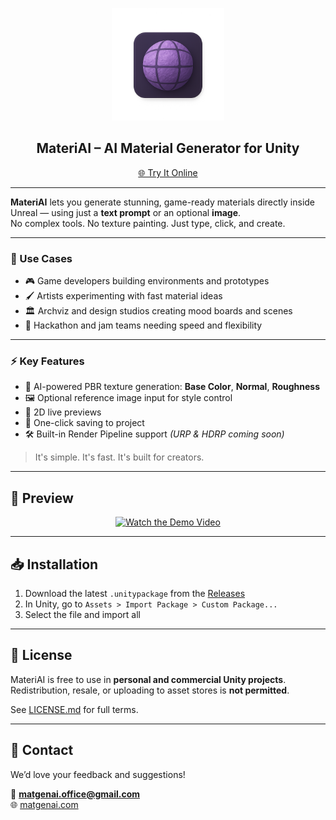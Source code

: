 <p align="center">
  <img src=".github/assets/icon.png" width="180" alt="MateriAI Logo"/>
</p>

<h2 align="center">MateriAI – AI Material Generator for Unity</h2>

<p align="center">
  <a href="https://matgenai.com/">🌐 Try It Online</a>
</p>

---

**MateriAI** lets you generate stunning, game-ready materials directly inside Unreal — using just a **text prompt** or an optional **image**.  
No complex tools. No texture painting. Just type, click, and create.

---

### 🎯 Use Cases
- 🎮 Game developers building environments and prototypes
- 🖌️ Artists experimenting with fast material ideas
- 🏛️ Archviz and design studios creating mood boards and scenes
- 🧪 Hackathon and jam teams needing speed and flexibility

---

### ⚡ Key Features
- 🧠 AI-powered PBR texture generation: **Base Color**, **Normal**, **Roughness**
- 🖼️ Optional reference image input for style control
- 🧱 2D live previews
- 💾 One-click saving to project
- 🛠️ Built-in Render Pipeline support *(URP & HDRP coming soon)*

> It's simple. It's fast. It's built for creators.

---

## 📸 Preview

<p align="center">
  <a href="https://youtu.be/II3bCp5TlnQ" target="_blank">
    <img src="https://img.youtube.com/vi/II3bCp5TlnQ/maxresdefault.jpg" width="720" alt="Watch the Demo Video"/>
  </a>
</p>

---

## 📥 Installation

1. Download the latest `.unitypackage` from the [Releases](https://github.com/Olivera2708/MateriAIUnity/releases)
2. In Unity, go to `Assets > Import Package > Custom Package...`
3. Select the file and import all

---

## 📄 License

MateriAI is free to use in **personal and commercial Unity projects**.  
Redistribution, resale, or uploading to asset stores is **not permitted**.

See [LICENSE.md](./LICENSE.md) for full terms.

---

## 💬 Contact

We’d love your feedback and suggestions!

📧 **matgenai.office@gmail.com**  
🌐 [matgenai.com](https://matgenai.com/)
